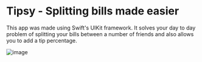 # Tipsy - Splitting bills made easier
This app was made using Swift's UIKit framework. It solves your day to day problem of splitting your bills between a number of friends and also allows you to add a tip percentage.

![image](https://user-images.githubusercontent.com/21329560/198869756-4d636e83-3526-4d34-bed8-26d225f9f3cd.png)

